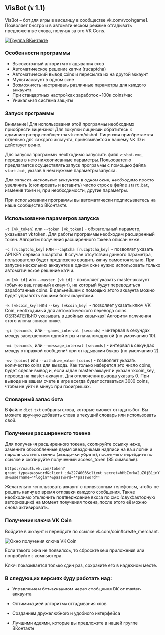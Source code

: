 ## VisBot (v 1.1)
VisBot – бот для игры в виселицу в сообществе vk.com/vcoingame1. Позволяет быстро и в автоматическом режиме отгадывать предложенные слова, получая за это VK Coins.

[![Группа ВКонтакте](https://img.shields.io/badge/Группа-ВКонтакте-green.svg)](https://vk.com/visbot)

### Особенности программы
* Высокоточный алгоритм отгадывания слов
* Автоматическое решение капчи (rucaptcha)
* Автоматический вывод coins и пересылка их на другой аккаунт
* Мультиаккаунт в одном окне
* Возможность настраивать различные параметры для каждого аккаунта
* При стандартных настройках заработок ~100к coins/час
* Уникальная система защиты

### Запуск программы
Внимание! Для использования этой программы необходимо приобрести лицензию! Для покупки лицензии обратитесь к администратору сообщества vk.com/visbot. Лицензия приобретается отдельно для каждого аккаунта, привязывается к вашему VK ID и действует вечно.

Для запуска программы необходимо запустить файл `visbot.exe`, передав в него нижеописанные параметры. Пользователю предлагается осуществлять запуск программы с помощью файла `start.bat`, указав в нем нужные параметры запуска.

Для запуска нескольких аккаунтов в одном окне, необходимо просто увеличить (скопировать и вставить) число строк в файле `start.bat`, изменив токен и, при необходимости, другие параметры. 

При использовании программы вы автоматически подписываетесь на наше сообщество ВКонтакте.

### Использование параметров запуска
`-t [vk_token]` или `--token [vk_token]` - обязательный параметр, указывает vk token. Для работы программы необходим расширенный токен. Алгоритм получения расширенного токена описан ниже.

`-c [rucaptcha_key]` или `--captcha [rucaptcha_key]` - позволяет указать API KEY сервиса rucaptcha. В случае отсутствии данного параметра, пользователю будет предложено вводить капчу самостоятельно. При запуске нескольких аккаунтов в одном окне нужно использовать только автоматическое решение капчи.

`-m [vk_id]` или `--master [vk_id]` - позволяет указать master-аккаунт (обычно ваш главный аккаунт), на который будут переводиться заработанные coins. В дальнейшем с помощью этого аккаунта можно будет управлять вашими бот-аккаунтами.

`-k [vkcoin_key]` или `--key [vkcoin_key]` - позволяет указать ключ VK Coin, необходимый для автоматического перевода coins. ОБЯЗАТЕЛЬНО указывать в двойных кавычках! Алгоритм получения этого ключа описан ниже.

`-gi [seconds]` или `--games_interval [seconds]` - интервал в секундах между завершением одной игры и началом другой (по умолчанию 10).

`-mi [seconds]` или `--message_interval [seconds]` - интервал в секундах между отправкой сообщений при отгадывании буквы (по умолчанию 2).

`-wv [coins]` или `--withdraw_value [coins]` - позволяет указать количество coins для вывода. Как только наберется это число coins, будет сделан вывод и, если задан master-аккаунт и указан vkcoin_key, перевод на master-аккаунт. Для отключения вывода указать 0. При выводе на вашем счете в игре всегда будет оставаться 3000 coins, чтобы не уйти в минус при проигрышах.

### Словарный запас бота
В файле `dict.txt` собраны слова, которые сможет отгадать бот. Вы можете вручную добавить слова в текущий словарь или использовать свой.

### Получение расширенного токена

Для получения расширенного токена, скопируйте ссылку ниже, замените обособленные двумя звездочками надписи на ваш логин и пароль соответственно (звездочки убрать), после чего перейдите по ссылке и скопируйте полученный access_token (85 символов).

`https://oauth.vk.com/token?grant_type=password&client_id=2274003&client_secret=hHbZxrka2uZ6jB1inYsH&username=**login**&password=**password**`

Желательно использовать аккаунт с привязанным телефоном, чтобы не решать капчу во время отправки каждого сообщения. Также необходимо отключить подтверждение входа по смс (двухфакторную авторизацию) на момент получения токена, после этого её можно снова активировать.

### Получение ключа VK Coin

Войдите в аккаунт и перейдите по ссылке vk.com/coin#create_merchant.

![Окно получения ключа VK Coin](https://pp.userapi.com/c855124/v855124713/1f724/zMi8hQ0tD7s.jpg)

Если такого окна не появилось, то сбросьте кеш приложения или попробуйте с компьютера.

Ключ показывается только один раз, сохраните его в надежном месте.

### В следующих версиях буду работать над:

* Управлением бот-аккаунтом через сообщения ВК от master-аккаунта

* Оптимизацией алгоритма отгадывания слов

* Созданием дружелюбного и удобного интерфейса 

* Лучшими идеями, которые вы предложите в нашей группе ВКонтакте